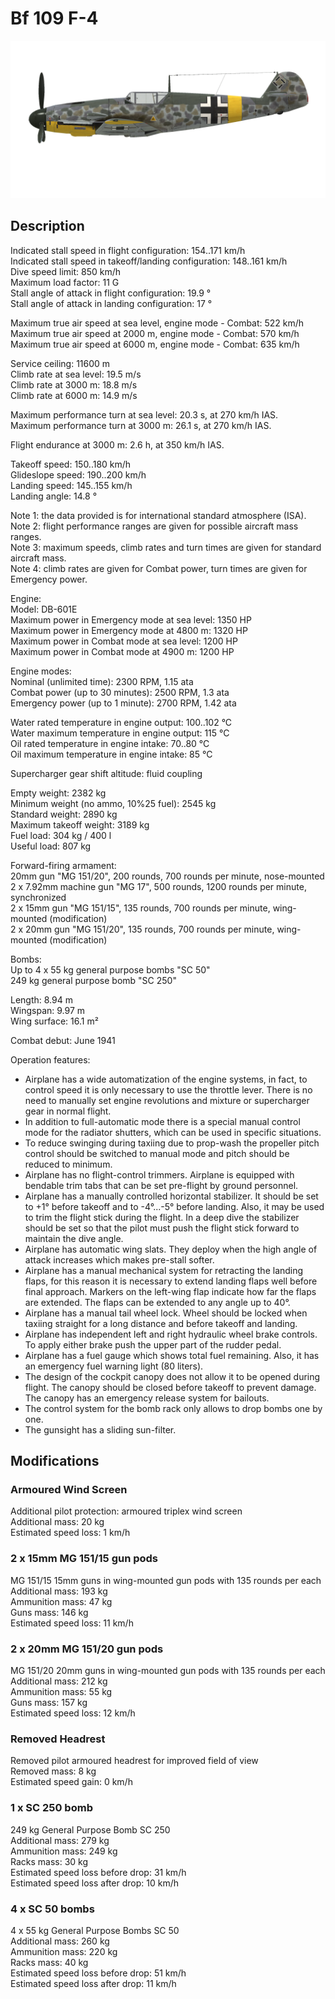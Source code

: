 # Bf 109 F-4  
  
![bf109f4](../images/bf109f4.png)  
  
## Description  
  
Indicated stall speed in flight configuration: 154..171 km/h  
Indicated stall speed in takeoff/landing configuration: 148..161 km/h  
Dive speed limit: 850 km/h  
Maximum load factor: 11 G  
Stall angle of attack in flight configuration: 19.9 °  
Stall angle of attack in landing configuration: 17 °  
  
Maximum true air speed at sea level, engine mode - Combat: 522 km/h  
Maximum true air speed at 2000 m, engine mode - Combat: 570 km/h  
Maximum true air speed at 6000 m, engine mode - Combat: 635 km/h  
  
Service ceiling: 11600 m  
Climb rate at sea level: 19.5 m/s  
Climb rate at 3000 m: 18.8 m/s  
Climb rate at 6000 m: 14.9 m/s  
  
Maximum performance turn at sea level: 20.3 s, at 270 km/h IAS.  
Maximum performance turn at 3000 m: 26.1 s, at 270 km/h IAS.  
  
Flight endurance at 3000 m: 2.6 h, at 350 km/h IAS.  
  
Takeoff speed: 150..180 km/h  
Glideslope speed: 190..200 km/h  
Landing speed: 145..155 km/h  
Landing angle: 14.8 °  
  
Note 1: the data provided is for international standard atmosphere (ISA).  
Note 2: flight performance ranges are given for possible aircraft mass ranges.  
Note 3: maximum speeds, climb rates and turn times are given for standard aircraft mass.  
Note 4: climb rates are given for Combat power, turn times are given for Emergency power.  
  
Engine:  
Model: DB-601E  
Maximum power in Emergency mode at sea level: 1350 HP  
Maximum power in Emergency mode at 4800 m: 1320 HP  
Maximum power in Combat mode at sea level: 1200 HP  
Maximum power in Combat mode at 4900 m: 1200 HP  
  
Engine modes:  
Nominal (unlimited time): 2300 RPM, 1.15 ata  
Combat power (up to 30 minutes): 2500 RPM, 1.3 ata  
Emergency power (up to 1 minute): 2700 RPM, 1.42 ata  
  
Water rated temperature in engine output: 100..102 °C  
Water maximum temperature in engine output: 115 °C  
Oil rated temperature in engine intake: 70..80 °C  
Oil maximum temperature in engine intake: 85 °C  
  
Supercharger gear shift altitude: fluid coupling   
  
Empty weight: 2382 kg  
Minimum weight (no ammo, 10%25 fuel): 2545 kg  
Standard weight: 2890 kg  
Maximum takeoff weight: 3189 kg  
Fuel load: 304 kg / 400 l  
Useful load: 807 kg  
  
Forward-firing armament:  
20mm gun "MG 151/20", 200 rounds, 700 rounds per minute, nose-mounted  
2 x 7.92mm machine gun "MG 17", 500 rounds, 1200 rounds per minute, synchronized  
2 x 15mm gun "MG 151/15", 135 rounds, 700 rounds per minute, wing-mounted (modification)  
2 x 20mm gun "MG 151/20", 135 rounds, 700 rounds per minute, wing-mounted (modification)  
  
Bombs:  
Up to 4 x 55 kg general purpose bombs "SC 50"  
249 kg general purpose bomb "SC 250"  
  
Length: 8.94 m  
Wingspan: 9.97 m  
Wing surface: 16.1 m²  
  
Combat debut: June 1941  
  
Operation features:  
- Airplane has a wide automatization of the engine systems, in fact, to control speed it is only necessary to use the throttle lever. There is no need to manually set engine revolutions and mixture or supercharger gear in normal flight.  
- In addition to full-automatic mode there is a special manual control mode for the radiator shutters, which can be used in specific situations.  
- To reduce swinging during taxiing due to prop-wash the propeller pitch control should be switched to manual mode and pitch should be reduced to minimum.  
- Airplane has no flight-control trimmers. Airplane is equipped with bendable trim tabs that can be set pre-flight by ground personnel.  
- Airplane has a manually controlled horizontal stabilizer. It should be set to +1° before takeoff and to -4°...-5° before landing. Also, it may be used to trim the flight stick during the flight. In a deep dive the stabilizer should be set so that the pilot must push the flight stick forward to maintain the dive angle.  
- Airplane has automatic wing slats. They deploy when the high angle of attack increases which makes pre-stall softer.  
- Airplane has a manual mechanical system for retracting the landing flaps, for this reason it is necessary to extend landing flaps well before final approach. Markers on the left-wing flap indicate how far the flaps are extended. The flaps can be extended to any angle up to 40°.  
- Airplane has a manual tail wheel lock. Wheel should be locked when taxiing straight for a long distance and before takeoff and landing.  
- Airplane has independent left and right hydraulic wheel brake controls. To apply either brake push the upper part of the rudder pedal.  
- Airplane has a fuel gauge which shows total fuel remaining. Also, it has an emergency fuel warning light (80 liters).  
- The design of the cockpit canopy does not allow it to be opened during flight. The canopy should be closed before takeoff to prevent damage. The canopy has an emergency release system for bailouts.  
- The control system for the bomb rack only allows to drop bombs one by one.  
- The gunsight has a sliding sun-filter.  
  
## Modifications  
  
  
### Armoured Wind Screen  
  
Additional pilot protection: armoured triplex wind screen  
Additional mass: 20 kg  
Estimated speed loss: 1 km/h  
  
### 2 x 15mm MG 151/15 gun pods  
  
MG 151/15 15mm guns in wing-mounted gun pods with 135 rounds per each  
Additional mass: 193 kg  
Ammunition mass: 47 kg  
Guns mass: 146 kg  
Estimated speed loss: 11 km/h  
  
### 2 x 20mm MG 151/20 gun pods  
  
MG 151/20 20mm guns in wing-mounted gun pods with 135 rounds per each  
Additional mass: 212 kg  
Ammunition mass: 55 kg  
Guns mass: 157 kg  
Estimated speed loss: 12 km/h  
  
### Removed Headrest  
  
Removed pilot armoured headrest for improved field of view  
Removed mass: 8 kg  
Estimated speed gain: 0 km/h  
  
### 1 x SC 250 bomb  
  
249 kg General Purpose Bomb SC 250  
Additional mass: 279 kg  
Ammunition mass: 249 kg  
Racks mass: 30 kg  
Estimated speed loss before drop: 31 km/h  
Estimated speed loss after drop: 10 km/h  
  
### 4 x SC 50 bombs  
  
4 x 55 kg General Purpose Bombs SC 50  
Additional mass: 260 kg  
Ammunition mass: 220 kg  
Racks mass: 40 kg  
Estimated speed loss before drop: 51 km/h  
Estimated speed loss after drop: 11 km/h  